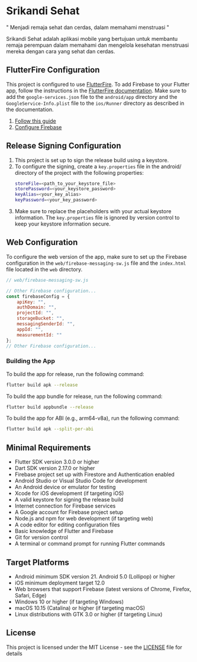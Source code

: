 # Srikandi Sehat

" Menjadi remaja sehat dan cerdas, dalam memahami menstruasi "

Srikandi Sehat adalah aplikasi mobile yang bertujuan untuk membantu remaja perempuan dalam memahami dan mengelola kesehatan menstruasi mereka dengan cara yang sehat dan cerdas.

## FlutterFire Configuration
This project is configured to use [FlutterFire](https://firebase.flutter.dev/).
To add Firebase to your Flutter app, follow the instructions in the
[FlutterFire documentation](https://firebase.flutter.dev/docs/installation/ios).
Make sure to add the `google-services.json` file to the `android/app` directory
and the `GoogleService-Info.plist` file to the `ios/Runner` directory
as described in the documentation.

1. [Follow this guide](https://firebase.google.com/docs/flutter/setup?platform=android#install-cli-tools)
2. [Configure Firebase](https://firebase.google.com/docs/flutter/setup?platform=android#configure-firebase)

## Release Signing Configuration

1. This project is set up to sign the release build using a keystore.
2. To configure the signing, create a `key.properties` file in the android/ directory of the project with the following properties:
    ```sh
    storeFile=<path_to_your_keystore_file>
    storePassword=<your_keystore_password>
    keyAlias=<your_key_alias>
    keyPassword=<your_key_password>
    ```
3. Make sure to replace the placeholders with your actual keystore information. The `key.properties` file is ignored by version control to keep your keystore information secure.

## Web Configuration
To configure the web version of the app, make sure to set up the Firebase configuration in the `web/firebase-messaging-sw.js` file and the `index.html` file located in the `web` directory.
```javascript
// web/firebase-messaging-sw.js

// Other Firebase configuration...
const firebaseConfig = {
    apiKey: "",
    authDomain: "",
    projectId: "",
    storageBucket: "",
    messagingSenderId: "",
    appId: "",
    measurementId: ""
};
// Other Firebase configuration...
```

### Building the App
To build the app for release, run the following command:
```sh
flutter build apk --release
```

To build the app bundle for release, run the following command:
```sh
flutter build appbundle --release
```

To build the app for ABI (e.g., arm64-v8a), run the following command:
```sh
flutter build apk --split-per-abi
```

## Minimal Requirements
- Flutter SDK version 3.0.0 or higher
- Dart SDK version 2.17.0 or higher
- Firebase project set up with Firestore and Authentication enabled
- Android Studio or Visual Studio Code for development
- An Android device or emulator for testing
- Xcode for iOS development (if targeting iOS)
- A valid keystore for signing the release build
- Internet connection for Firebase services
- A Google account for Firebase project setup
- Node.js and npm for web development (if targeting web)
- A code editor for editing configuration files
- Basic knowledge of Flutter and Firebase
- Git for version control
- A terminal or command prompt for running Flutter commands

## Target Platforms
- Android minimum SDK version 21. Android 5.0 (Lollipop) or higher
- iOS minimum deployment target 12.0
- Web browsers that support Firebase (latest versions of Chrome, Firefox, Safari, Edge)
- Windows 10 or higher (if targeting Windows)
- macOS 10.15 (Catalina) or higher (if targeting macOS)
- Linux distributions with GTK 3.0 or higher (if targeting Linux)

## License
This project is licensed under the MIT License - see the [LICENSE](LICENSE) file for details